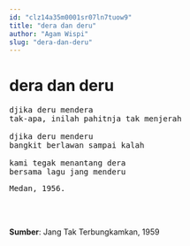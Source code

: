 ```yaml
---
id: "clz14a35m0001sr07ln7tuow9"
title: "dera dan deru"
author: "Agam Wispi"
slug: "dera-dan-deru"
---
```


# dera dan deru

<pre>
djika deru mendera
tak-apa, inilah pahitnja tak menjerah

djika deru menderu
bangkit berlawan sampai kalah

kami tegak menantang dera
bersama lagu jang menderu
</pre>
<pre>
Medan, 1956.
</pre>
<br/><br/>

**Sumber**: Jang Tak Terbungkamkan, 1959

